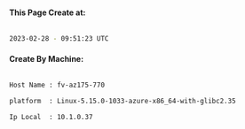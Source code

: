 
   
#### This Page Create at:

```bash

2023-02-28 - 09:51:23 UTC

```

#### Create By Machine:

```bash

Host Name : fv-az175-770

platform  : Linux-5.15.0-1033-azure-x86_64-with-glibc2.35

Ip Local  : 10.1.0.37

```

